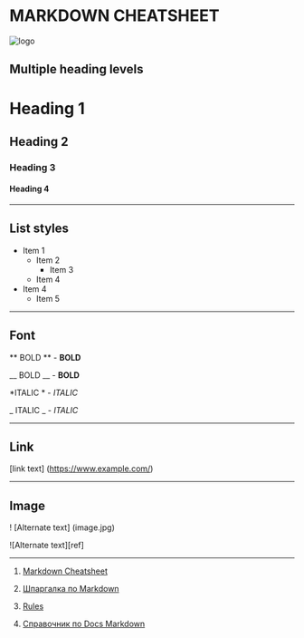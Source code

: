 # **MARKDOWN CHEATSHEET**

![logo](https://upload.wikimedia.org/wikipedia/commons/thumb/4/48/Markdown-mark.svg/1200px-Markdown-mark.svg.png)

## **Multiple heading levels**

# Heading 1

## Heading 2

### Heading 3

#### Heading 4

---

## **List styles**

* Item 1
  + Item 2
    - Item 3
  + Item 4
* Item 4
  + Item 5

---
## **Font**
** BOLD ** - **BOLD**

__ BOLD __ - __BOLD__

*ITALIC * - *ITALIC* 

_ ITALIC _ - _ITALIC_

---

## **Link**

[link text] (https://www.example.com/)

---
## **Image**

! [Alternate text] (image.jpg)

![Alternate text][ref]

___

1. [Markdown Cheatsheet](https://github.com/adam-p/markdown-here/wiki/Markdown-Cheatsheet)

2. [Шпаргалка по Markdown](https://github.com/sandino/Markdown-Cheatsheet)

3. [Rules](https://github.com/DavidAnson/markdownlint/blob/v0.25.1/doc/Rules.md#md047)

4. [Справочник по Docs Markdown](https://docs.microsoft.com/ru-ru/contribute/markdown-reference)


